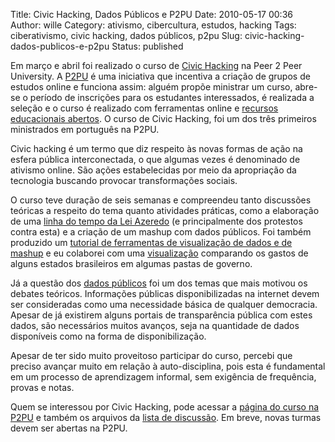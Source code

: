Title: Civic Hacking, Dados Públicos e P2PU
Date: 2010-05-17 00:36
Author: wille
Category: ativismo, cibercultura, estudos, hacking
Tags: ciberativismo, civic hacking, dados públicos, p2pu
Slug: civic-hacking-dados-publicos-e-p2pu
Status: published

Em março e abril foi realizado o curso de [Civic
Hacking](http://p2pu.org/civic-hacking-mar-2010) na Peer 2 Peer
University. A [P2PU](http://p2pu.org/) é uma iniciativa que incentiva a
criação de grupos de estudos online e funciona assim: alguém propõe
ministrar um curso, abre-se o período de inscrições para os estudantes
interessados, é realizada a seleção e o curso é realizado com
ferramentas online e [recursos educacionais
abertos](http://pt.wikipedia.org/wiki/Recursos_educacionais_abertos). O
curso de Civic Hacking, foi um dos três primeiros ministrados em
português na P2PU.

Civic hacking é um termo que diz respeito às novas formas de ação na
esfera pública interconectada, o que algumas vezes é denominado de
ativismo online. São ações estabelecidas por meio da apropriação da
tecnologia buscando provocar transformações sociais.

O curso teve duração de seis semanas e compreendeu tanto discussões
teóricas a respeito do tema quanto atividades práticas, como a
elaboração de uma [linha do tempo da Lei
Azeredo](http://wiki.esfera.mobi/index.php?title=Lei_Azeredo) (e
principalmente dos protestos contra esta) e a criação de um mashup com
dados públicos. Foi também produzido um [tutorial de ferramentas de
visualização de dados e de
mashup](http://p2pu.org/civic-hacking-mar-2010/document/exemplo-de-extra%C3%A7%C3%A3o-de-tabelas-em-formato-pdf)
e eu colaborei com uma
[visualização](http://manyeyes.alphaworks.ibm.com/manyeyes/visualizations/comparativo-de-despesas-dos-estado)
comparando os gastos de alguns estados brasileiros em algumas pastas de
governo.

Já a questão dos [dados
públicos](http://www.pedrovalente.com/2009/03/24/oito-principios-dados-publicos/)
foi um dos temas que mais motivou os debates teóricos. Informações
públicas disponibilizadas na internet devem ser consideradas como uma
necessidade básica de qualquer democracia. Apesar de já existirem alguns
portais de transparência pública com estes dados, são necessários muitos
avanços, seja na quantidade de dados disponíveis como na forma de
disponibilização.

Apesar de ter sido muito proveitoso participar do curso, percebi que
preciso avançar muito em relação à auto-disciplina, pois esta é
fundamental em um processo de aprendizagem informal, sem exigência de
frequência, provas e notas.

Quem se interessou por Civic Hacking, pode acessar a [página do curso na
P2PU](http://p2pu.org/civic-hacking-mar-2010) e também os arquivos da
[lista de discussão](http://groups.google.com/group/civichacking/). Em
breve, novas turmas devem ser abertas na P2PU.
